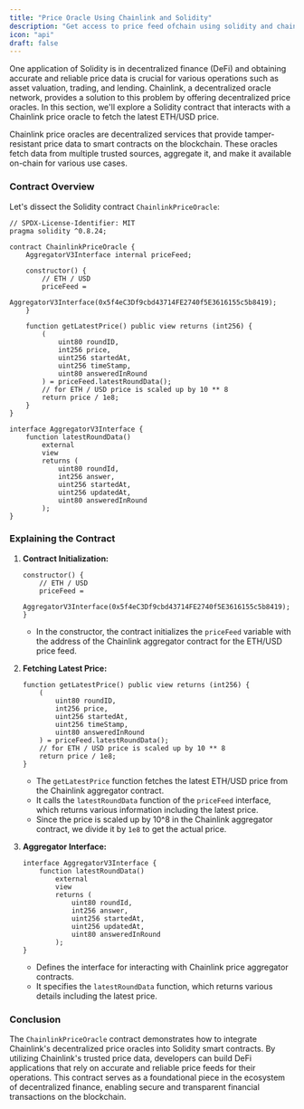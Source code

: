 ```yaml
---
title: "Price Oracle Using Chainlink and Solidity"
description: "Get access to price feed ofchain using solidity and chainlink."
icon: "api"
draft: false
---
```


One application of Solidity is in decentralized finance (DeFi) and obtaining accurate and reliable price data is crucial for various operations such as asset valuation, trading, and lending. Chainlink, a decentralized oracle network, provides a solution to this problem by offering decentralized price oracles. In this section, we'll explore a Solidity contract that interacts with a Chainlink price oracle to fetch the latest ETH/USD price.

Chainlink price oracles are decentralized services that provide tamper-resistant price data to smart contracts on the blockchain. These oracles fetch data from multiple trusted sources, aggregate it, and make it available on-chain for various use cases.

### Contract Overview

Let's dissect the Solidity contract `ChainlinkPriceOracle`:

```solidity
// SPDX-License-Identifier: MIT
pragma solidity ^0.8.24;

contract ChainlinkPriceOracle {
    AggregatorV3Interface internal priceFeed;

    constructor() {
        // ETH / USD
        priceFeed =
            AggregatorV3Interface(0x5f4eC3Df9cbd43714FE2740f5E3616155c5b8419);
    }

    function getLatestPrice() public view returns (int256) {
        (
            uint80 roundID,
            int256 price,
            uint256 startedAt,
            uint256 timeStamp,
            uint80 answeredInRound
        ) = priceFeed.latestRoundData();
        // for ETH / USD price is scaled up by 10 ** 8
        return price / 1e8;
    }
}

interface AggregatorV3Interface {
    function latestRoundData()
        external
        view
        returns (
            uint80 roundId,
            int256 answer,
            uint256 startedAt,
            uint256 updatedAt,
            uint80 answeredInRound
        );
}
```

### Explaining the Contract

1. **Contract Initialization:**
   ```solidity
   constructor() {
       // ETH / USD
       priceFeed =
           AggregatorV3Interface(0x5f4eC3Df9cbd43714FE2740f5E3616155c5b8419);
   }
   ```
   - In the constructor, the contract initializes the `priceFeed` variable with the address of the Chainlink aggregator contract for the ETH/USD price feed.

2. **Fetching Latest Price:**
   ```solidity
   function getLatestPrice() public view returns (int256) {
       (
           uint80 roundID,
           int256 price,
           uint256 startedAt,
           uint256 timeStamp,
           uint80 answeredInRound
       ) = priceFeed.latestRoundData();
       // for ETH / USD price is scaled up by 10 ** 8
       return price / 1e8;
   }
   ```
   - The `getLatestPrice` function fetches the latest ETH/USD price from the Chainlink aggregator contract.
   - It calls the `latestRoundData` function of the `priceFeed` interface, which returns various information including the latest price.
   - Since the price is scaled up by 10^8 in the Chainlink aggregator contract, we divide it by `1e8` to get the actual price.

3. **Aggregator Interface:**
   ```solidity
   interface AggregatorV3Interface {
       function latestRoundData()
           external
           view
           returns (
               uint80 roundId,
               int256 answer,
               uint256 startedAt,
               uint256 updatedAt,
               uint80 answeredInRound
           );
   }
   ```
   - Defines the interface for interacting with Chainlink price aggregator contracts.
   - It specifies the `latestRoundData` function, which returns various details including the latest price.

### Conclusion

The `ChainlinkPriceOracle` contract demonstrates how to integrate Chainlink's decentralized price oracles into Solidity smart contracts. By utilizing Chainlink's trusted price data, developers can build DeFi applications that rely on accurate and reliable price feeds for their operations. This contract serves as a foundational piece in the ecosystem of decentralized finance, enabling secure and transparent financial transactions on the blockchain.